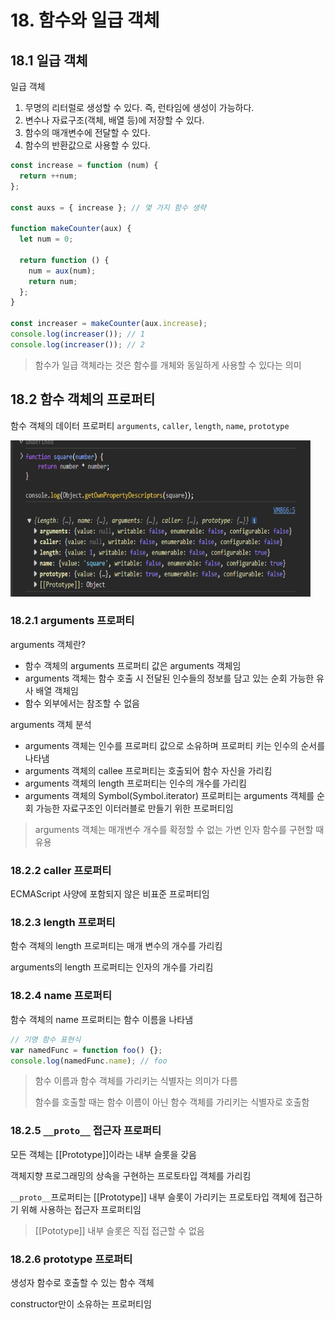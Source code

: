 # 18. 함수와 일급 객체

## 18.1 일급 객체

일급 객체

1. 무명의 리터럴로 생성할 수 있다. 즉, 런타임에 생성이 가능하다.
2. 변수나 자료구조(객체, 배열 등)에 저장할 수 있다.
3. 함수의 매개변수에 전달할 수 있다.
4. 함수의 반환값으로 사용할 수 있다.

```js
const increase = function (num) {
  return ++num;
};

const auxs = { increase }; // 몇 가지 함수 생략

function makeCounter(aux) {
  let num = 0;

  return function () {
    num = aux(num);
    return num;
  };
}

const increaser = makeCounter(aux.increase);
console.log(increaser()); // 1
console.log(increaser()); // 2
```

> 함수가 일급 객체라는 것은 함수를 개체와 동일하게 사용할 수 있다는 의미

## 18.2 함수 객체의 프로퍼티

함수 객체의 데이터 프로퍼티 `arguments`, `caller`, `length`, `name`, `prototype`

<img src="../이미지_모음/18_3_예제_코드.png" alt="메모리와 변수 관계" width="480" height="250">

### 18.2.1 arguments 프로퍼티

arguments 객체란?

- 함수 객체의 arguments 프로퍼티 값은 arguments 객체임
- arguments 객체는 함수 호출 시 전달된 인수들의 정보를 담고 있는 순회 가능한 유사 배열 객체임
- 함수 외부에서는 참조할 수 없음

arguments 객체 분석

- arguments 객체는 인수를 프로퍼티 값으로 소유하며 프로퍼티 키는 인수의 순서를 나타냄
- arguments 객체의 callee 프로퍼티는 호출되어 함수 자신을 가리킴
- arguments 객체의 length 프로퍼티는 인수의 개수를 가리킴
- arguments 객체의 Symbol(Symbol.iterator) 프로퍼티는 arguments 객체를 순회 가능한 자료구조인 이터러블로 만들기 위한 프로퍼티임

> arguments 객체는 매개변수 개수를 확정할 수 없는 가변 인자 함수를 구현할 때 유용

### 18.2.2 caller 프로퍼티

ECMAScript 사양에 포함되지 않은 비표준 프로퍼티임

### 18.2.3 length 프로퍼티

함수 객체의 length 프로퍼티는 매개 변수의 개수를 가리킴

arguments의 length 프로퍼티는 인자의 개수를 가리킴

### 18.2.4 name 프로퍼티

함수 객체의 name 프로퍼티는 함수 이름을 나타냄

```js
// 기명 함수 표현식
var namedFunc = function foo() {};
console.log(namedFunc.name); // foo
```

> 함수 이름과 함수 객체를 가리키는 식별자는 의미가 다름
>
> 함수를 호출할 때는 함수 이름이 아닌 함수 객체를 가리키는 식별자로 호출함

### 18.2.5 `__proto__` 접근자 프로퍼티

모든 객체는 [[Prototype]]이라는 내부 슬롯을 갖음

객체지향 프로그래밍의 상속을 구현하는 프로토타입 객체를 가리킴

`__proto__`프로퍼티는 [[Prototype]] 내부 슬롯이 가리키는 프로토타입 객체에 접근하기 위해 사용하는 접근자 프로퍼티임

> [[Pototype]] 내부 슬롯은 직접 접근할 수 없음

### 18.2.6 prototype 프로퍼티

생성자 함수로 호출할 수 있는 함수 객체

constructor만이 소유하는 프로퍼티임
